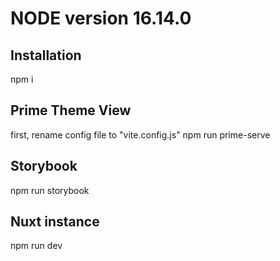 # NODE version 16.14.0 


## Installation
npm i

## Prime Theme View
first, rename config file to "vite.config.js" 
npm run prime-serve


## Storybook
npm run storybook

## Nuxt instance
npm run dev
